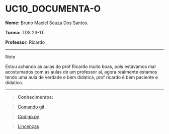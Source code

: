# UC10_DOCUMENTA-O

**Nome:** Bruno Maciel Souza Dos Santos.

**Turma:** TDS 23-1T.

**Professor:** Ricardo

---
> [!NOTE]
> Estou achando as aulas do prof Ricardo muito boas, pois estavamos mal acostumados com as aulas de um professor ai, agora realmente estamos tendo uma aula de verdade e bem didatica, prof ricardo é bem paciente e didatico.
---

> **Conhecimentos:**


> [Comando git](https://github.com/bmS0621/UC10_DOCUMENTA-O/blob/main/GitComandos.md)


> [Codigo.py](https://github.com/bmS0621/UC10_DOCUMENTA-O/blob/main/Comandos.md)

>[Lincenças](https://github.com/bmS0621/UC10_DOCUMENTA-O/blob/main/lincen%C3%A7as.md) 
